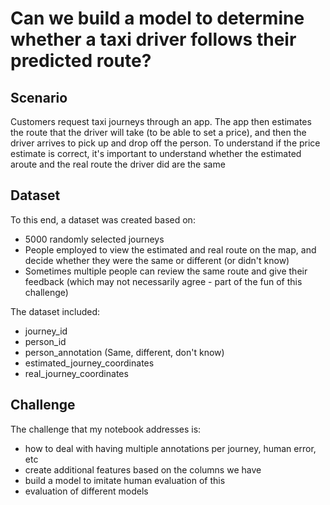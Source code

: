 # Can we build a model to determine whether a taxi driver follows their predicted route?

## Scenario

Customers request taxi journeys through an app. The app then estimates the route that the driver will take (to be able to set a price), and then the driver arrives to pick up and drop off the person. To understand if the price estimate is correct, it's important to understand whether the estimated aroute and the real route the driver did are the same

## Dataset

To this end, a dataset was created based on:
* 5000 randomly selected journeys
* People employed to view the estimated and real route on the map, and decide whether they were the same or different (or didn't know)
* Sometimes multiple people can review the same route and give their feedback (which may not necessarily agree - part of the fun of this challenge)

The dataset included:
* journey_id
* person_id
* person_annotation (Same, different, don't know)
* estimated_journey_coordinates
* real_journey_coordinates

## Challenge

The challenge that my notebook addresses is:
* how to deal with having multiple annotations per journey, human error, etc
* create additional features based on the columns we have
* build a model to imitate human evaluation of this
* evaluation of different models
